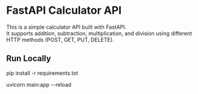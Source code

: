 # FastAPI Calculator API

This is a simple calculator API built with FastAPI.  
It supports addition, subtraction, multiplication, and division using different HTTP methods (POST, GET, PUT, DELETE).

## Run Locally

pip install -r requirements.txt

uvicorn main:app --reload
